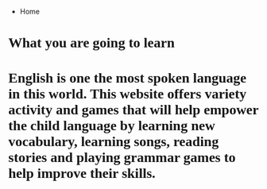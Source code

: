 
<ul class="breadcrumb">
  <li>Home</li>
</ul>

<html>
<body>

<h1 style="font-family:Cooper Black;">What you are going to learn <h1> 

<p style="font-family:Bradley Hand ITC;">English is one the most spoken language in this world. This website offers variety activity and games that will help empower the child language by learning new vocabulary, learning songs, reading stories and playing grammar games to help improve their skills.</p>

<html>
<head>
<style>
#p1 {background-color:hsla(120,100%,50%,0.3);}


<iframe src="https://archive.org/embed/AUDIO1_20171122" width="560" height="384" frameborder="0" webkitallowfullscreen="true" mozallowfullscreen="true" allowfullscreen></iframe>
<img src="http://clipart-library.com/img1/1408703.jpg" />

<hr>
<h2>Learning Materials </h2>

 <li>Listening
 <li>Grammar
 <li>vocabulary 
<li>Reading   




  
 
 
 
  

  

 
  






